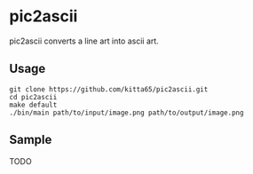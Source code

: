 # pic2ascii

pic2ascii converts a line art into ascii art.

## Usage

```
git clone https://github.com/kitta65/pic2ascii.git
cd pic2ascii
make default
./bin/main path/to/input/image.png path/to/output/image.png
```

## Sample

TODO
